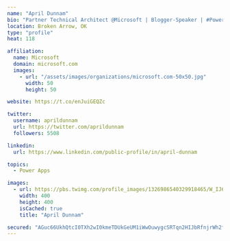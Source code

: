 ```yaml
---
name: "April Dunnam"
bio: "Partner Technical Architect @Microsoft | Blogger-Speaker | #PowerApps, #PowerAutomate, #Office365, #SharePoint | #WIT | #Karaoke Queen"
location: Broken Arrow, OK
type: "profile"
heat: 118

affiliation:
  name: Microsoft
  domain: microsoft.com
  images:
    - url: "/assets/images/organizations/microsoft.com-50x50.jpg"
      width: 50
      height: 50

website: https://t.co/enJuiGEQZc

twitter:
  username: aprildunnam
  url: https://twitter.com/aprildunnam
  followers: 5508

linkedin:
  url: https://www.linkedin.com/public-profile/in/april-dunnam

topics:
  - Power Apps

images:
  - url: https://pbs.twimg.com/profile_images/1326986540329918465/W_IJ6Ih2_400x400.jpg
    width: 400
    height: 400
    isCached: true
    title: "April Dunnam"

secured: "AGuc66UkhQtcI0TXh2wI0kmeTDUkGeUM1iWwOuwygcSRTqn2HIJbRfnjrWh2fbPDK2+qAZGhARBkf+cBWNbepc3M5/3G/97pBQz2yvWONxFPxnCGkKO0eqkVMZMe+6DuTdlnI4PdDGLA75gz9EDoLPb4iSMkP8YOgf+3T4GG/M9nmzn+/kUO+2LvKOvVpwuEJXhnMSmCNoYivs9iglHWNMswk+V1UxB46iqH7WhhD8tMbdunsUWVhWUHAOtA/TM12p8EU6yYPRk0Xb/6TuYm130K6fyyHmZOMU9FY52lgiO33xNB7THvUBxB8gEljYuOszARtychFshk/QH7VCjj838ch4BqL3Fl7UfyQhjcg5mk/PTHm+Zj0QQxIeS7n/CWXLee8xDMU592QEiqVexHG/A6V705Pjgscazhn899Yv8=;3GOddLMJLEX7n+QyhLnw4Q=="
---
```


